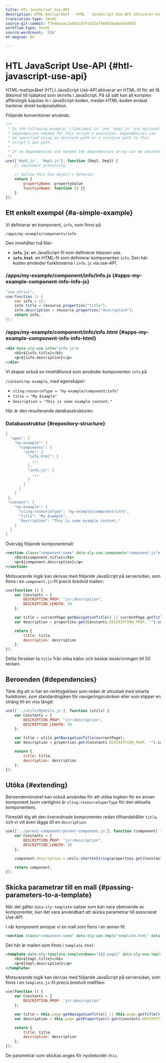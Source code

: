 ```yaml
---
title: HTL JavaScript Use-API
description: HTML-mallspråket - HTML - JavaScript Use-API aktiverar en HTML-fil för att få åtkomst till hjälpkod som skrivits i JavaScript.
translation-type: tm+mt
source-git-commit: f7e46aaac2a4b51d7fa131ef46692ba6be58d878
workflow-type: tm+mt
source-wordcount: '324'
ht-degree: 0%

---
```



# HTL JavaScript Use-API {#htl-javascript-use-api}

HTML-mallspråket (HTL) JavaScript Use-API aktiverar en HTML-fil för att få åtkomst till hjälpkod som skrivits i JavaScript. På så sätt kan all komplex affärslogik kapslas in i JavaScript-koden, medan HTML-koden endast hanterar direkt kodproduktion.

Följande konventioner används.

```javascript
/**
 * In the following example '/libs/dep1.js' and 'dep2.js' are optional
 * dependencies needed for this script's execution. Dependencies can
 * be specified using an absolute path or a relative path to this
 * script's own path.
 *
 * If no dependencies are needed the dependencies array can be omitted.
 */
use(['dep1.js', 'dep2.js'], function (Dep1, Dep2) {
    // implement processing
  
    // define this Use object's behavior
    return {
        propertyName: propertyValue
        functionName: function () {}
    }
});
```

## Ett enkelt exempel {#a-simple-example}

Vi definierar en komponent, `info`, som finns på

`/apps/my-example/components/info`

Den innehåller två filer:

* **`info.js`**: en JavaScript-fil som definierar klassen use.
* **`info.html`**: en HTML-fil som definierar komponenten  `info`. Den här koden använder funktionerna i `info.js` via use-API.

### /apps/my-example/component/info/info.js {#apps-my-example-component-info-info-js}

```java
"use strict";
use(function () {
    var info = {};
    info.title = resource.properties["title"];
    info.description = resource.properties["description"];
    return info;
});
```

### /apps/my-example/component/info/info.html {#apps-my-example-component-info-info-html}

```xml
<div data-sly-use.info="info.js">
    <h1>${info.title}</h1>
    <p>${info.description}</p>
</div>
```

Vi skapar också en innehållsnod som använder komponenten `info` på

`/content/my-example`, med egenskaper:

* `sling:resourceType = "my-example/component/info"`
* `title = "My Example"`
* `description = "This is some example content."`

Här är den resulterande databasstrukturen:

### Databasstruktur {#repository-structure}

```java
{
  "apps": {
    "my-example": {
      "components": {
        "info": {
          "info.html": {
            ...
          },
          "info.js": {
            ...
          }
        }
      }
    }
 },
 "content": {
    "my-example": {
      "sling:resourceType": "my-example/component/info",
      "title": "My Example",
      "description": "This is some example content."
    }
  }
}
```

Överväg följande komponentmall:

```xml
<section class="component-name" data-sly-use.component="component.js">
    <h1>${component.title}</h1>
    <p>${component.description}</p>
</section>
```

Motsvarande logik kan skrivas med följande JavaScript på serversidan, som finns i en `component.js`-fil precis bredvid mallen:

```javascript
use(function () {
    var Constants = {
        DESCRIPTION_PROP: "jcr:description",
        DESCRIPTION_LENGTH: 50
    };

    var title = currentPage.getNavigationTitle() || currentPage.getTitle() || currentPage.getName();
    var description = properties.get(Constants.DESCRIPTION_PROP, "").substr(0, Constants.DESCRIPTION_LENGTH);

    return {
        title: title,
        description: description
    };
});
```

Detta försöker ta `title` från olika källor och beskär beskrivningen till 50 tecken.

## Beroenden {#dependencies}

Tänk dig att vi har en verktygsklass som redan är utrustad med smarta funktioner, som standardlogiken för navigeringsrubriken eller som klipper en sträng till en viss längd:

```javascript
use(['../utils/MyUtils.js'], function (utils) {
    var Constants = {
        DESCRIPTION_PROP: "jcr:description",
        DESCRIPTION_LENGTH: 50
    };

    var title = utils.getNavigationTitle(currentPage);
    var description = properties.get(Constants.DESCRIPTION_PROP, "").substr(0, Constants.DESCRIPTION_LENGTH);

    return {
        title: title,
        description: description
    };
});
```

## Utöka {#extending}

Beroendemönstret kan också användas för att utöka logiken för en annan komponent (som vanligtvis är `sling:resourceSuperType` för den aktuella komponenten).

Föreställ dig att den överordnade komponenten redan tillhandahåller `title`, och vi vill även lägga till en `description`:

```javascript
use(['../parent-component/parent-component.js'], function (component) {
    var Constants = {
        DESCRIPTION_PROP: "jcr:description",
        DESCRIPTION_LENGTH: 50
    };

    component.description = utils.shortenString(properties.get(Constants.DESCRIPTION_PROP, ""), Constants.DESCRIPTION_LENGTH);

    return component;
});
```

## Skicka parametrar till en mall {#passing-parameters-to-a-template}

När det gäller `data-sly-template`-satser som kan vara oberoende av komponenter, kan det vara användbart att skicka parametrar till associerat Use-API.

I vår komponent anropar vi en mall som finns i en annan fil:

```xml
<section class="component-name" data-sly-use.tmpl="template.html" data-sly-call="${tmpl.templateName @ page=currentPage}"></section>
```

Det här är mallen som finns i `template.html`:

```xml
<template data-sly-template.templateName="${@ page}" data-sly-use.tmpl="${'template.js' @ page=page, descriptionLength=50}">
    <h1>${tmpl.title}</h1>
    <p>${tmpl.description}</p>
</template>
```

Motsvarande logik kan skrivas med följande JavaScript på serversidan, som finns i en `template.js`-fil precis bredvid mallfilen:

```javascript
use(function () {
    var Constants = {
        DESCRIPTION_PROP: "jcr:description"
    };

    var title = this.page.getNavigationTitle() || this.page.getTitle() || this.page.getName();
    var description = this.page.getProperties().get(Constants.DESCRIPTION_PROP, "").substr(0, this.descriptionLength);

    return {
        title: title,
        description: description
    };
});
```

De parametrar som skickas anges för nyckelordet `this`.

